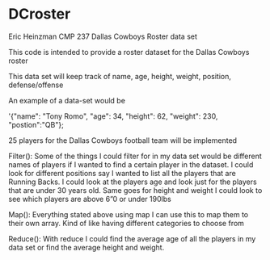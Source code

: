 # DCroster
Eric Heinzman 
CMP 237 
Dallas Cowboys Roster data set

This code is intended to provide a roster dataset for the Dallas Cowboys roster 

This data set will keep track of name,  age, height, weight, position, defense/offense


An example of a data-set would be 

'{"name": "Tony Romo", "age": 34, "height": 62, "weight": 230, "postion":"QB"}; 

25 players for the Dallas Cowboys football team will be implemented 

Filter():
    Some of the things  I could filter for in my data set would be different names of players if I wanted to find a certain player in the dataset. I could look for different positions say I wanted to list all the players that are Running Backs. I could look at the players age and look just for the players that are under 30 years old. Same goes for height and weight I could look to see which players are above 6”0 or under 190lbs

Map(): Everything stated above using map I can use this to map them to their own array. Kind of like having different categories to choose from 

Reduce(): With reduce I could find the average age of all the players in my data set or find the average height and weight. 
